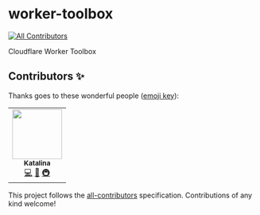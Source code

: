 # worker-toolbox
<!-- ALL-CONTRIBUTORS-BADGE:START - Do not remove or modify this section -->
[![All Contributors](https://img.shields.io/badge/all_contributors-1-orange.svg?style=flat-square)](#contributors-)
<!-- ALL-CONTRIBUTORS-BADGE:END -->
Cloudflare Worker Toolbox

## Contributors ✨

Thanks goes to these wonderful people ([emoji key](https://allcontributors.org/docs/en/emoji-key)):

<!-- ALL-CONTRIBUTORS-LIST:START - Do not remove or modify this section -->
<!-- prettier-ignore-start -->
<!-- markdownlint-disable -->
<table>
  <tr>
    <td align="center"><a href="https://kat.cafe/"><img src="https://avatars.githubusercontent.com/u/1581674?v=4?s=100" width="100px;" alt=""/><br /><sub><b>Katalina</b></sub></a><br /><a href="https://github.com/kayteh/Worker Toolbox/commits?author=kayteh" title="Code">💻</a> <a href="https://github.com/kayteh/Worker Toolbox/commits?author=kayteh" title="Documentation">📖</a> <a href="#infra-kayteh" title="Infrastructure (Hosting, Build-Tools, etc)">🚇</a></td>
  </tr>
</table>

<!-- markdownlint-restore -->
<!-- prettier-ignore-end -->

<!-- ALL-CONTRIBUTORS-LIST:END -->

This project follows the [all-contributors](https://github.com/all-contributors/all-contributors) specification. Contributions of any kind welcome!